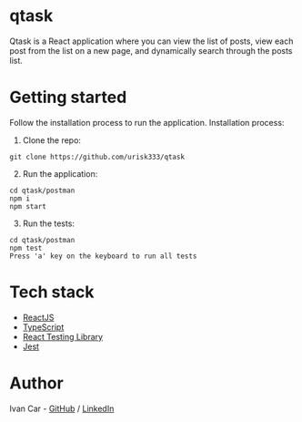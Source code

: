 # qtask

Qtask is a React application where you can view the list of posts, view each post from the list on a new page, and dynamically search through the posts list.

# Getting started

Follow the installation process to run the application.
Installation process:

1. Clone the repo:
```
git clone https://github.com/urisk333/qtask
```

2. Run the application:
```
cd qtask/postman
npm i
npm start
```

3. Run the tests:
```
cd qtask/postman
npm test
Press 'a' key on the keyboard to run all tests
```

# Tech stack

- [ReactJS](https://reactjs.org/)
- [TypeScript](https://www.typescriptlang.org/)
- [React Testing Library](https://testing-library.com/)
- [Jest](https://jestjs.io/)

# Author

Ivan Car - [GitHub](https://github.com/urisk333) / [LinkedIn](https://www.linkedin.com/in/ivan-car/)
